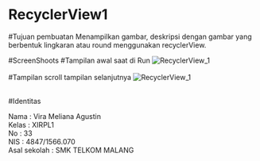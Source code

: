 # RecyclerView1


#Tujuan pembuatan
  Menampilkan gambar, deskripsi dengan gambar yang berbentuk lingkaran atau round menggunakan recyclerView.
  
#ScreenShoots
#Tampilan awal saat di Run
![RecyclerView_1](https://s27.postimg.org/4h2p3nfab/Screenshot_2017_01_19_19_34_55_34.png)
<br>
<br>
#Tampilan scroll tampilan selanjutnya
![RecyclerView_1](https://s23.postimg.org/z1br1j54r/Screenshot_2017_01_19_19_35_00_49.png)
<br>
<br>

#Identitas

Nama : Vira Meliana Agustin <br>
Kelas : XIRPL1<br>
No : 33<br>
NIS : 4847/1566.070<br>
Asal sekolah : SMK TELKOM MALANG <br>
